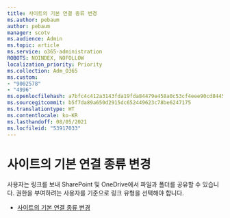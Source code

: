 ```yaml
---
title: 사이트의 기본 연결 종류 변경
ms.author: pebaum
author: pebaum
manager: scotv
ms.audience: Admin
ms.topic: article
ms.service: o365-administration
ROBOTS: NOINDEX, NOFOLLOW
localization_priority: Priority
ms.collection: Adm_O365
ms.custom:
- "9002578"
- "4996"
ms.openlocfilehash: a7bfc4c412a3143fda19fda84479e458a0c53cf4eee90cd84456e83eed860dd2
ms.sourcegitcommit: b5f7da89a650d2915dc652449623c78be6247175
ms.translationtype: HT
ms.contentlocale: ko-KR
ms.lasthandoff: 08/05/2021
ms.locfileid: "53917033"
---
```

# <a name="change-the-default-link-type-for-a-site"></a>사이트의 기본 연결 종류 변경

사용자는 링크를 보내 SharePoint 및 OneDrive에서 파일과 폴더를 공유할 수 있습니다. 권한을 부여하려는 사용자를 기준으로 링크 유형을 선택해야 합니다.

- [사이트의 기본 연결 종류 변경](https://docs.microsoft.com/sharepoint/change-default-sharing-link)

